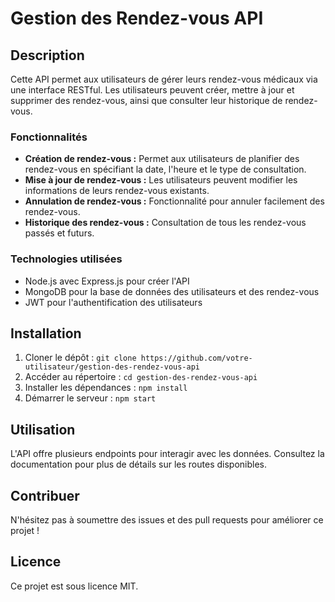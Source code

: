 # Gestion des Rendez-vous API

## Description
Cette API permet aux utilisateurs de gérer leurs rendez-vous médicaux via une interface RESTful. Les utilisateurs peuvent créer, mettre à jour et supprimer des rendez-vous, ainsi que consulter leur historique de rendez-vous.

### Fonctionnalités
- **Création de rendez-vous :** Permet aux utilisateurs de planifier des rendez-vous en spécifiant la date, l'heure et le type de consultation.
- **Mise à jour de rendez-vous :** Les utilisateurs peuvent modifier les informations de leurs rendez-vous existants.
- **Annulation de rendez-vous :** Fonctionnalité pour annuler facilement des rendez-vous.
- **Historique des rendez-vous :** Consultation de tous les rendez-vous passés et futurs.

### Technologies utilisées
- Node.js avec Express.js pour créer l'API
- MongoDB pour la base de données des utilisateurs et des rendez-vous
- JWT pour l'authentification des utilisateurs

## Installation
1. Cloner le dépôt : `git clone https://github.com/votre-utilisateur/gestion-des-rendez-vous-api`
2. Accéder au répertoire : `cd gestion-des-rendez-vous-api`
3. Installer les dépendances : `npm install`
4. Démarrer le serveur : `npm start`

## Utilisation
L'API offre plusieurs endpoints pour interagir avec les données. Consultez la documentation pour plus de détails sur les routes disponibles.

## Contribuer
N'hésitez pas à soumettre des issues et des pull requests pour améliorer ce projet !

## Licence
Ce projet est sous licence MIT.
